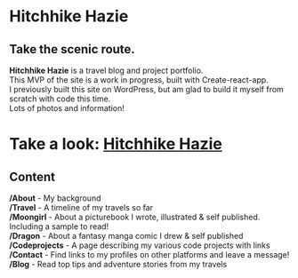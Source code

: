 # Hitchhike Hazie

## Take the scenic route.

**Hitchhike Hazie** is a travel blog and project portfolio.  
This MVP of the site is a work in progress, built with Create-react-app.  
I previously built this site on WordPress, but am glad to build it myself from scratch with code this time.  
Lots of photos and information!


# Take a look: <a href="https://hitchhikehazie.netlify.app">Hitchhike Hazie</a>




## Content

**/About** - My background  
**/Travel** - A timeline of my travels so far  
**/Moongirl** - About a picturebook I wrote, illustrated & self published. Including a sample to read!  
**/Dragon** - About a fantasy manga comic I drew & self published  
**/Codeprojects** - A page describing my various code projects with links  
**/Contact** - Find links to my profiles on other platforms and leave a message!     
**/Blog** - Read top tips and adventure stories from my travels
